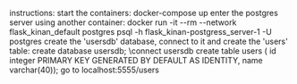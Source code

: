 instructions:
start the containers:
docker-compose up
enter the postgres server using another container:
docker run -it --rm --network flask_kinan_default postgres psql -h flask_kinan-postgress_server-1 -U postgres
create the 'usersdb' database, connect to it and create the 'users' table:
create database usersdb;
\connect usersdb
create table users ( id integer PRIMARY KEY GENERATED BY DEFAULT AS IDENTITY, name varchar(40));
go to localhost:5555/users
